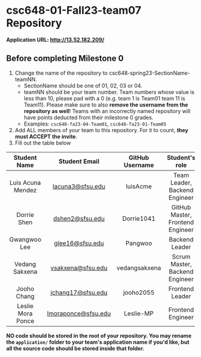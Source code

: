 # csc648-01-Fall23-team07 Repository

**Application URL: <http://13.52.182.209/>**

## Before completing Milestone 0 

1. Change the name of the repository to csc648-spring23-SectionName-teamNN.
   - SectionName should be one of 01, 02, 03 or 04.
   - teamNN should be your team number. Team numbers whose value is less than
     10, please pad with a 0 (e.g. team 1 is Team01 team 11 is Team11). Please
     make sure to also **remove the username from the repository as well**!
     Teams with an incorrectly named repository will have points deducted from
     their milestone 0 grades.
   - Examples: `csc648-fa23-04-Team01`, `csc648-fa23-01-Team05`
2. Add ALL members of your team to this repository. For it to count, **they must
   ACCEPT the invite**.
3. Fill out the table below

| Student Name | Student Email | GitHub Username | Student's role |
| :----------: | :-----------: | :-------------: | :------------: |
|   Luis Acuna Mendez   | lacuna3@sfsu.edu |      luisAcme       |  Team Leader, Backend Engineer   |
|   Dorrie Shen  | dshen2@sfsu.edu |      Dorrie1041       |  GitHub Master, Frontend Engineer  |
|   Gwangwoo Lee   | glee16@sfsu.edu |      Pangwoo       |  Backend Leader   |
|   Vedang Sakxena   | vsakxena@sfsu.edu |    vedangsakxena         |  Scrum Master, Backend Engineer   |
|   Jooho Chang   | jchang17@sfsu.edu |      jooho2055       |  Frontend Leader   |
|   Leslie Mora Ponce   | lmoraponce@sfsu.edu |     Leslie-MP        |  Frontend Engineer   |

**NO code should be stored in the root of your repository. You may rename the
`application/` folder to your team's application name if you'd like, but all the
source code should be stored inside that folder.**
